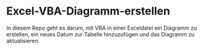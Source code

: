 # Excel-VBA-Diagramm-erstellen
In diesem Repo geht es darum, mit VBA in einer Exceldatei ein Diagramm zu erstellen, ein neues Datum zur Tabelle hinzuzufügen und das Diagramm zu aktualisieren.
